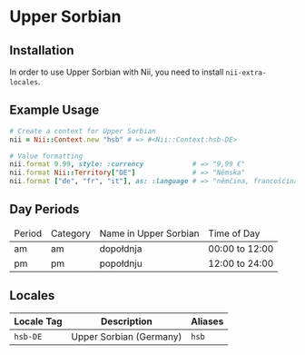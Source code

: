 <!-- This file has been generated. Source: languages/_template.md.erb -->

# Upper Sorbian

## Installation

In order to use Upper Sorbian with Nii, you need to install `nii-extra-locales`.

## Example Usage

``` ruby
# Create a context for Upper Sorbian
nii = Nii::Context.new "hsb" # => #<Nii::Context:hsb-DE>

# Value formatting
nii.format 9.99, style: :currency            # => "9,99 €"
nii.format Nii::Territory["DE"]              # => "Němska"
nii.format ["de", "fr", "it"], as: :language # => "němčina, francošćina a italšćina"
```

## Day Periods


<table>
  <thead>
    <tr>
      <td>Period</td>
      <td>Category</td>
      <td>Name in Upper Sorbian</td>
      <td>Time of Day</td>
    </tr>
  </thead>
  <tbody>
    <tr>
      <td>am</td>
      <td>am</td>
      <td>dopołdnja</td>
      <td>00:00 to 12:00</td>
    </tr>
    <tr>
      <td>pm</td>
      <td>pm</td>
      <td>popołdnju</td>
      <td>12:00 to 24:00</td>
    </tr>
  </tbody>
</table>



## Locales

<table>
  <thead>
    <tr>
      <th>Locale Tag</th>
      <th>Description</th>
      <th>Aliases</th>
    </tr>
  </thead>
  <tbody>
    <tr>
      <td><code>hsb-DE</code></td>
      <td>Upper Sorbian (Germany)</td>
      <td><code>hsb</code></td>
    </tr>
  </tbody>
</table>

